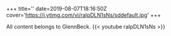 +++
title=''
date=2019-08-07T18:16:50Z
cover='https://i.ytimg.com/vi/raIpDLN1sNs/sddefault.jpg'
+++

All content belongs to GlennBeck.
{{< youtube raIpDLN1sNs >}}
